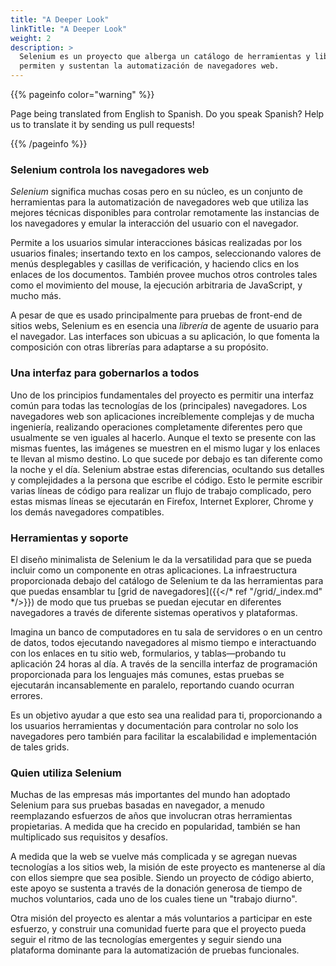 ```yaml
---
title: "A Deeper Look"
linkTitle: "A Deeper Look"
weight: 2
description: >
  Selenium es un proyecto que alberga un catálogo de herramientas y librerías que
  permiten y sustentan la automatización de navegadores web.
---
```


{{% pageinfo color="warning" %}}
<p class="lead">
   <i class="fas fa-language display-4"></i> 
   Page being translated from 
   English to Spanish. Do you speak Spanish? Help us to translate
   it by sending us pull requests!
</p>
{{% /pageinfo %}}

### Selenium controla los navegadores web

_Selenium_ significa muchas cosas pero en su núcleo, es un conjunto
de herramientas para la automatización de navegadores web que utiliza
las mejores técnicas disponibles para controlar remotamente las
instancias de los navegadores y emular la interacción del usuario con
el navegador.

Permite a los usuarios simular interacciones básicas realizadas por
los usuarios finales; insertando texto en los campos, seleccionando
valores de menús desplegables y casillas de verificación, y haciendo
clics en los enlaces de los documentos. También provee muchos otros
controles tales como el movimiento del mouse, la ejecución arbitraria
de JavaScript, y mucho más.

A pesar de que es usado principalmente para pruebas de front-end de
sitios webs, Selenium es en esencia una _librería_ de agente de
usuario para el navegador. Las interfaces son ubicuas a su
aplicación, lo que fomenta la composición con otras librerías para
adaptarse a su propósito.


### Una interfaz para gobernarlos a todos

Uno de los principios fundamentales del proyecto es permitir una
interfaz común para todas las tecnologías de los (principales)
navegadores. Los navegadores web son aplicaciones increíblemente
complejas y de mucha ingeniería, realizando operaciones completamente
diferentes pero que usualmente se ven iguales al hacerlo. Aunque el
texto se presente con las mismas fuentes, las imágenes se muestren en
el mismo lugar y los enlaces te llevan al mismo destino. Lo que
sucede por debajo es tan diferente como la noche y el día. Selenium
abstrae estas diferencias, ocultando sus detalles y complejidades a
la persona que escribe el código. Esto le permite escribir varias
líneas de código para realizar un flujo de trabajo complicado, pero
estas mismas líneas se ejecutarán en Firefox, Internet Explorer,
Chrome y los demás navegadores compatibles.


### Herramientas y soporte

El diseño minimalista de Selenium le da la versatilidad para que se
pueda incluir como un componente en otras aplicaciones. La
infraestructura proporcionada debajo del catálogo de Selenium te da
las herramientas para que puedas ensamblar tu [grid de
navegadores]({{</* ref "/grid/_index.md" */>}}) de modo que tus pruebas
se puedan ejecutar en diferentes navegadores a través de diferente
sistemas operativos y plataformas.

Imagina un banco de computadores en tu sala de servidores o en un
centro de datos, todos ejecutando navegadores al mismo tiempo e
interactuando con los enlaces en tu sitio web, formularios, y
tablas&mdash;probando tu aplicación 24 horas al día. A través de la
sencilla interfaz de programación proporcionada para los lenguajes
más comunes, estas pruebas se ejecutarán incansablemente en paralelo,
reportando cuando ocurran errores.

Es un objetivo ayudar a que esto sea una realidad para ti,
proporcionando a los usuarios herramientas y documentación para
controlar no solo los navegadores pero también para facilitar la
escalabilidad e implementación de tales grids.


### Quien utiliza Selenium

Muchas de las empresas más importantes del mundo han adoptado
Selenium para sus pruebas basadas en navegador, a menudo reemplazando
esfuerzos de años que involucran otras herramientas propietarias. A
medida que ha crecido en popularidad, también se han multiplicado sus
requisitos y desafíos.

A medida que la web se vuelve más complicada y se agregan nuevas
tecnologías a los sitios web, la misión de este proyecto es
mantenerse al día con ellos siempre que sea posible. Siendo un
proyecto de código abierto, este apoyo se sustenta a través de la
donación generosa de tiempo de muchos voluntarios, cada uno de los
cuales tiene un "trabajo diurno".

Otra misión del proyecto es alentar a más voluntarios a participar en
este esfuerzo, y construir una comunidad fuerte para que el proyecto
pueda seguir el ritmo de las tecnologías emergentes y seguir siendo
una plataforma dominante para la automatización de pruebas
funcionales.
